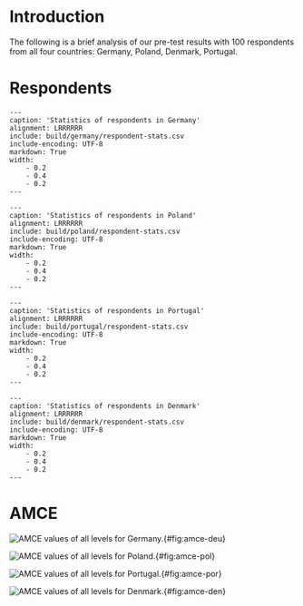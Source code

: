 # Introduction

The following is a brief analysis of our pre-test results with 100 respondents from all four countries: Germany, Poland, Denmark, Portugal.

# Respondents

```table
---
caption: 'Statistics of respondents in Germany'
alignment: LRRRRRR
include: build/germany/respondent-stats.csv
include-encoding: UTF-8
markdown: True
width:
    - 0.2
    - 0.4
    - 0.2
---
```

<div class="pagebreak">

```table
---
caption: 'Statistics of respondents in Poland'
alignment: LRRRRRR
include: build/poland/respondent-stats.csv
include-encoding: UTF-8
markdown: True
width:
    - 0.2
    - 0.4
    - 0.2
---
```

<div class="pagebreak">

```table
---
caption: 'Statistics of respondents in Portugal'
alignment: LRRRRRR
include: build/portugal/respondent-stats.csv
include-encoding: UTF-8
markdown: True
width:
    - 0.2
    - 0.4
    - 0.2
---
```

<div class="pagebreak">

```table
---
caption: 'Statistics of respondents in Denmark'
alignment: LRRRRRR
include: build/denmark/respondent-stats.csv
include-encoding: UTF-8
markdown: True
width:
    - 0.2
    - 0.4
    - 0.2
---
```

<div class="pagebreak">

# AMCE

![**AMCE values of all levels for Germany.**](build/germany/amce.png){#fig:amce-deu}

![**AMCE values of all levels for Poland.**](build/poland/amce.png){#fig:amce-pol}

![**AMCE values of all levels for Portugal.**](build/portugal/amce.png){#fig:amce-por}

![**AMCE values of all levels for Denmark.**](build/denmark/amce.png){#fig:amce-den}
